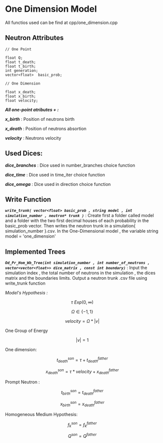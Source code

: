 # One Dimension Model

All functios used can be find at cpp/one_dimension.cpp

## Neutron Attributes

```{code}
// One Point

float Q;    
float t_death;
float t_birth;
int generation;
vector<float>  basic_prob;

// One Dimension

float x_death;
float x_birth;
float velocity;
```
***All one-point atributes + :***

***x_birth*** : Position of neutrons birth

***x_death*** : Position of neutrons absortion

***velocity*** : Neutrons velocity

## Used Dices:

***dice_branches*** : Dice used in number_branches choice function

***dice_time*** : Dice used in time_iter choice function

***dice_omega*** : Dice used in direction choice function

## Write Function

***`write_trunk( vector<float> basic_prob , string model , int simulation_number , neutron* trunk )`*** : Create first a folder called model and a folder with the two first decimal houses of each probability in the basic_prob vector. Then writes the neutron trunk in a simulation{ simulation_number }.csv. In the One-Dimensional model , the variable string model = 'one_dimension'

## Implemented Trees

***`Od_Pr_Hom_Wb_Tree(int simulation_number , int number_of_neutrons , vector<vector<float>> dice_matrix , const int boundary)`*** : Input the simulation index , the total number of neutrons in the simulation , the dices matrix and the boundaries limits. Output a neutron trunk .csv file using write_trunk function

*Model's Hypothesis :*

$$\tau ~ Exp(0 , \infty)$$

$$\Omega \in \{-1 , 1\}$$

$$velocity = \Omega * |v|$$

One Group of Energy

$$ |v| = 1 $$

One dimension:

$$ t_{death}^{son} = \tau + t_{death}^{father} $$

$$ x_{death}^{son} = \tau*velocity + x_{death}^{father} $$

Prompt Neutron :

$$ t_{birth}^{son} = t_{death}^{father} $$

$$ x_{birth}^{son} = x_{death}^{father} $$

Homogeneous Medium Hypothesis:

$$ f_{k}^{son} = f_{k}^{father} $$

$$ Q^{son} = Q^{father} $$




